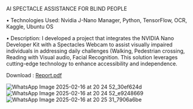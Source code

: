 AI SPECTACLE ASSISTANCE FOR BLIND PEOPLE 

• Technologies Used: Nvidia J-Nano Manager, Python, TensorFlow, OCR, Kaggle, Ubuntu OS 

• Description: I developed a project that integrates the NVIDIA Nano Developer Kit with a Spectacles Webcam to assist 
visually impaired individuals in addressing daily challenges (Walking, Pedestrian crossing, Reading with Visual
audio, Facial Recognition. This solution leverages cutting-edge technology to enhance accessibility and independence.

Download : [Report.pdf](https://github.com/user-attachments/files/18815119/Report.pdf)

![WhatsApp Image 2025-02-16 at 20 24 52_30ef624d](https://github.com/user-attachments/assets/909b8fe5-9017-4df5-b107-a01d0dd3238f)
![WhatsApp Image 2025-02-16 at 20 24 52_e9248669](https://github.com/user-attachments/assets/505825ed-a906-4acb-a455-c3e3dc74fb0a)
![WhatsApp Image 2025-02-16 at 20 25 31_7906a6be](https://github.com/user-attachments/assets/9cf12d92-11f0-4327-83b0-c3ccd70cb974)

